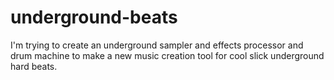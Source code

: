 # underground-beats
I'm trying to create an underground sampler and effects processor and drum machine to make a new music creation tool for cool slick underground hard beats.
